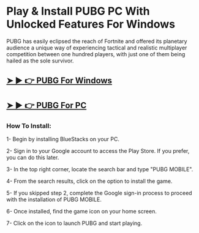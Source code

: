 # Play & Install PUBG PC With Unlocked Features For Windows

PUBG has easily eclipsed the reach of Fortnite and offered its planetary audience a unique way of experiencing tactical and realistic multiplayer competition between one hundred players, with just one of them being hailed as the sole survivor.

## [➤ ► 👉 PUBG For Windows](http://alipc.pro/)

## [➤ ► 👉 PUBG For PC](http://alipc.pro/)

### How To Install:

1- Begin by installing BlueStacks on your PC.

2- Sign in to your Google account to access the Play Store. If you prefer, you can do this later.

3- In the top right corner, locate the search bar and type "PUBG MOBILE".

4- From the search results, click on the option to install the game.

5- If you skipped step 2, complete the Google sign-in process to proceed with the installation of PUBG MOBILE.

6- Once installed, find the game icon on your home screen.

7- Click on the icon to launch PUBG and start playing.

